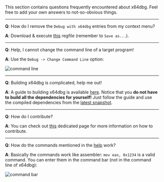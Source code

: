 This section contains questions frequently encountered about x64dbg. Feel free to add your own answers to not-so-obvious things.

***

**Q**: How do I remove the `Debug with x64dbg` entries from my context menu?

**A**: Download & execute [this](https://raw.githubusercontent.com/x64dbg/x64dbg/master/x64dbg_shell_remove.reg) regfile (remember to `Save as...`).

***

**Q**: Help, I cannot change the command line of a target program!

**A**: Use the `Debug -> Change Command Line` option:

![command line](http://i.imgur.com/r3nOeqO.png)

***

**Q**: Building x64dbg is complicated, help me out!

**A**: A guide to building x64dbg is available [here](https://github.com/x64dbg/x64dbg/wiki/Compiling-the-whole-project). Notice that you **do not have to build all the dependencies for yourself!** Just follow the guide and use the compiled dependencies from the [latest snapshot](http://snapshots.x64dbg.com).

***

**Q**: How do I contribute?

**A**: You can check out [this](https://github.com/x64dbg/x64dbg/wiki/How-to-contribute%3F) dedicated page for more information on how to contribute.

***

**Q**: How do the commands mentioned in the [help](http://help.x64dbg.com) work?

**A**: Basically the commands work like assembler: `mov eax, 0x1234` is a valid command. You can enter them in the command bar (not in the command line of x64dbg):

![command bar](http://i.imgur.com/plSfLnr.png)